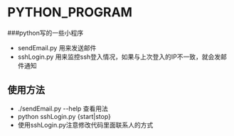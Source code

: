 PYTHON_PROGRAM
==============

###python写的一些小程序
* sendEmail.py  用来发送邮件
* sshLogin.py  用来监控ssh登入情况，如果与上次登入的IP不一致，就会发邮件通知
>  
## 使用方法
* ./sendEmail.py  --help 查看用法
* python sshLogin.py {start|stop} 
* 使用sshLogin.py注意修改代码里面联系人的方式